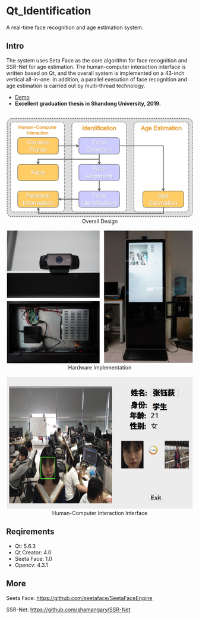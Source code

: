 # Qt_Identification

A real-time face recognition and age estimation system. 

## Intro

The system uses Seta Face as the core algorithm for face recognition and SSR-Net for age estimation.
The human-computer interaction interface is written based on Qt, and the overall system is implemented on a 43-inch vertical all-in-one. In addition, a parallel execution of face recognition and age estimation is carried out by multi-thread technology.
* [Demo](https://youtu.be/NF3fH1ATLVY)
* **Excellent graduation thesis in Shandong University, 2019.**


<div align=center>
  <br>
  <img src="https://github.com/ReedZyd/Qt_Identification/blob/main/imgs/overall.png" width = 500px>
  <br>
  Overall Design
</div>

<div align=center>
  <br>
  <img src="https://github.com/ReedZyd/Qt_Identification/blob/main/imgs/all.png" width = 500px>
  <br>
  Hardware Implementation
</div>

<div align=center>
  <br>
  <img src="https://github.com/ReedZyd/Qt_Identification/blob/main/imgs/interface.png" width = 500px>
  <br>
  Human-Computer Interaction Interface
</div>

## Reqirements
* Qt: 5.6.3
* Qt Creator: 4.0
* Seeta Face: 1.0
* Opencv: 4.3.1

## More

Seeta Face: https://github.com/seetaface/SeetaFaceEngine

SSR-Net: https://github.com/shamangary/SSR-Net

